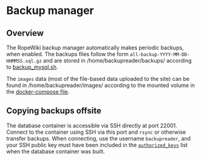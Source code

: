 # Backup manager

## Overview

The RopeWiki backup manager automatically makes periodic backups, when enabled. The backups files
follow the form `all-backup-YYYY-MM-DD-HHMMSS.sql.gz` and are stored in /home/backupreader/backups/ according
to [backup_mysql.sh](scripts/backup_mysql.sh).

The `images` data (most of the file-based data uploaded to the site) can be found in
/home/backupreader/images/ according to the mounted volume in the
[docker-compose file](../docker-compose.yaml).

## Copying backups offsite

The database container is accessible via SSH directly at port 22001. Connect to the container using SSH via this port
and `rsync` or otherwise transfer backups. When connecting, use the username `backupreader`, and your SSH public key
must have been included in the [`authorized_keys`](pubkeys/authorized_keys) list when the database container
was built.
